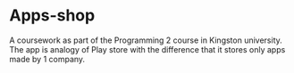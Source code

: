 Apps-shop
=========

A coursework as part of the Programming 2 course in Kingston university. The app is analogy of Play store with the difference that it stores only apps made by 1 company.
